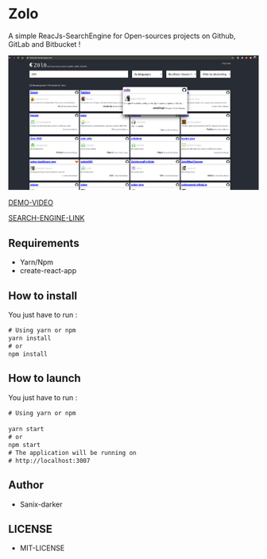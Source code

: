 # Zolo

A simple ReacJs-SearchEngine for Open-sources projects on Github, GitLab and Bitbucket !

<img src="./public/screenshot.png" />

[DEMO-VIDEO](https://www.loom.com/share/6ffd428b077f4ffeb7c35f2f1d56d74b)

[SEARCH-ENGINE-LINK](https://bit.ly/thezolo/)

## Requirements

- Yarn/Npm
- create-react-app

## How to install

You just have to run :
```shell
# Using yarn or npm
yarn install
# or
npm install
```
## How to launch

You just have to run :
```shell
# Using yarn or npm

yarn start
# or
npm start
# The application will be running on 
# http://localhost:3007 
```

## Author

- Sanix-darker

## LICENSE

- MIT-LICENSE